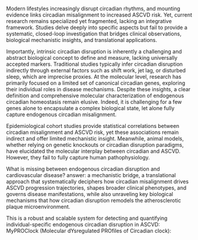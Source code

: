 Modern lifestyles increasingly disrupt circadian rhythms, and mounting evidence links circadian misalignment to increased ASCVD risk. Yet, current research remains specialized yet fragmented, lacking an integrative framework. Studies delve deeply into specific aspects but fail to provide a systematic, closed-loop investigation that bridges clinical observations, biological mechanistic insights, and translational applications. 

Importantly, intrinsic circadian disruption is inherently a challenging and abstract biological concept to define and measure, lacking universally accepted markers. Traditional studies typically infer circadian disruption indirectly through external factors such as shift work, jet lag, or disturbed sleep, which are imprecise proxies. At the molecular level, research has primarily focused on a limited set of canonical circadian genes, exploring their individual roles in disease mechanisms. Despite these insights, a clear definition and comprehensive molecular characterization of endogenous circadian homeostasis remain elusive. Indeed, it is challenging for a few genes alone to encapsulate a complex biological state, let alone fully capture endogenous circadian misalignment.

Epidemiological cohort studies provide statistical correlations between circadian misalignment and ASCVD risk, yet these associations remain indirect and offer limited mechanistic insight. Meanwhile, animal models, whether relying on genetic knockouts or circadian disruption paradigms, have elucidated the molecular interplay between circadian and ASCVD. However, they fail to fully capture human pathophysiology. 

What is missing between endogenous circadian disruption and cardiovascular disease?
answer: a mechanistic bridge, a translational approach that systematically deciphers how circadian misalignment drives ASCVD progression trajectories, shapes broader clinical phenotypes, and governs disease manifestations, while also unraveling key biological mechanisms that how circadian disruption remodels the atherosclerotic plaque microenvironment. 

This is a robust and scalable system for detecting and quantifying individual-specific endogenous circadian disruption in ASCVD: MyPROClock (Molecular dYsregulated PROfiles of Circadian clock): 
